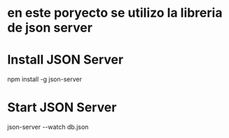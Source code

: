 # en este poryecto se utilizo la libreria de json server

# Install JSON Server
npm install -g json-server

# Start JSON Server

json-server --watch db.json

